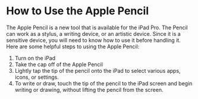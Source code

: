 # How to Use the Apple Pencil

The Apple Pencil is a new tool that is available for the iPad Pro. The Pencil can work as a stylus, a writing device, or an artistic device. Since it is a sensitive device, you will need to know how to use it before handling it. Here are some helpful steps to using the Apple Pencil:

1. Turn on the iPad
1. Take the cap off of the Apple Pencil
1. Lightly tap the tip of the pencil onto the iPad to select various apps, icons, or settings.
1. To write or draw, touch the tip of the pencil to the iPad screen and begin writing or drawing, without lifting the pencil from the screen.